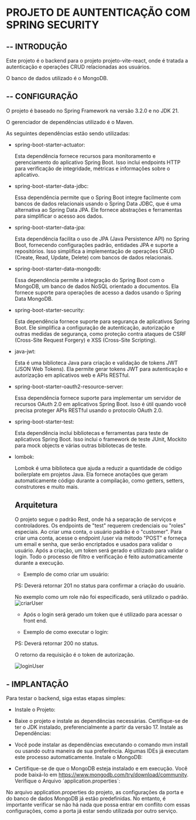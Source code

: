 # PROJETO DE AUNTENTICAÇÃO COM SPRING SECURITY #


## -- INTRODUÇÃO 
Este projeto é o backend para o projeto projeto-vite-react, onde é tratada a autenticação e operações CRUD relacionadas aos usuários. 

O banco de dados utilizado é o MongoDB.

## -- CONFIGURAÇÃO 
O projeto é baseado no Spring Framework na versão 3.2.0 e no JDK 21.

O gerenciador de dependências utilizado é o Maven.

As seguintes dependências estão sendo utilizadas:


- spring-boot-starter-actuator:

  Esta dependência fornece recursos para monitoramento e gerenciamento do aplicativo Spring Boot. Isso inclui endpoints HTTP para verificação de integridade, 
  métricas e informações sobre o aplicativo.

- spring-boot-starter-data-jdbc:

  Essa dependência permite que o Spring Boot integre facilmente com bancos de dados relacionais usando o Spring Data JDBC, que é uma alternativa ao Spring Data JPA. 
  Ele fornece abstrações e ferramentas para simplificar o acesso aos dados.

- spring-boot-starter-data-jpa:

  Esta dependência facilita o uso de JPA (Java Persistence API) no Spring Boot, fornecendo configurações padrão, entidades JPA e suporte a repositórios. 
  Isso simplifica a implementação de operações CRUD (Create, Read, Update, Delete) com bancos de dados relacionais.

- spring-boot-starter-data-mongodb:

  Essa dependência permite a integração do Spring Boot com o MongoDB, um banco de dados NoSQL orientado a documentos. 
  Ela fornece suporte para operações de acesso a dados usando o Spring Data MongoDB.

- spring-boot-starter-security:

  Esta dependência fornece suporte para segurança de aplicativos Spring Boot. Ele simplifica a configuração de autenticação, autorização e outras medidas de segurança, 
  como proteção contra ataques de CSRF (Cross-Site Request Forgery) e XSS (Cross-Site Scripting).

- java-jwt:

  Esta é uma biblioteca Java para criação e validação de tokens JWT (JSON Web Tokens). Ela permite gerar tokens JWT para autenticação e autorização em aplicativos web e APIs RESTful.

- spring-boot-starter-oauth2-resource-server:

  Essa dependência fornece suporte para implementar um servidor de recursos OAuth 2.0 em aplicativos Spring Boot. Isso é útil quando você precisa proteger 
  APIs RESTful usando o protocolo OAuth 2.0.

- spring-boot-starter-test:

  Esta dependência inclui bibliotecas e ferramentas para teste de aplicativos Spring Boot. Isso inclui o framework de teste JUnit, 
  Mockito para mock objects e várias outras bibliotecas de teste.
  
- lombok:

  Lombok é uma biblioteca que ajuda a reduzir a quantidade de código boilerplate em projetos Java. Ela fornece anotações que geram automaticamente código durante a compilação, 
  como getters, setters, construtores e muito mais.

  ## Arquitetura
  O projeto segue o padrão Rest, onde há a separação de serviços e controladores. Os endpoints de "test" requerem credenciais ou "roles" especiais. Ao criar uma conta, o usuário padrão é o "customer". Para criar uma conta, acesse o endpoint /user via método "POST" e forneça um email e senha, que serão encriptados e usados para validar o usuário. Após a criação, um token será gerado e utilizado para validar o login. Todo o processo de filtro e verificação é feito automaticamente durante a execução.

  - Exemplo de como criar um usuário:
    
  PS: Deverá retornar 201 no status para confirmar a criação do usuário.

  No exemplo como um role não foi especificado, será utilizado o padrão. 
  ![criarUser](https://github.com/kaikyMoura/autenticacao---spring-Security/assets/104535442/83155e46-d080-468d-a8ba-b4f81eaf3ea9)


  - Após o login será gerado um token que é utilizado para acessar o front end.


  - Exemplo de como executar o login:

  PS: Deverá retornar 200 no status.

  O retorno da requisição é o token de autorização.
    
  ![loginUser](https://github.com/kaikyMoura/autenticacao---spring-Security/assets/104535442/e19d90ac-eb04-41f2-a689-5095681c57f2)


  
## - IMPLANTAÇÃO

Para testar o backend, siga estas etapas simples:

- Instale o Projeto:

- Baixe o projeto e instale as dependências necessárias. Certifique-se de ter o JDK instalado, preferencialmente a partir da versão 17.
Instale as Dependências:

- Você pode instalar as dependências executando o comando mvn install ou usando outra maneira de sua preferência. Algumas IDEs já executam este processo automaticamente.
Instale o MongoDB:

- Certifique-se de que o MongoDB esteja instalado e em execução. Você pode baixá-lo em https://www.mongodb.com/try/download/community.
Verifique o Arquivo ´application.properties´:

No arquivo application.properties do projeto, as configurações da porta e do banco de dados MongoDB já estão predefinidas. 
No entanto, é importante verificar se não há nada que possa entrar em conflito com essas configurações, como a porta já estar sendo utilizada por outro serviço.
